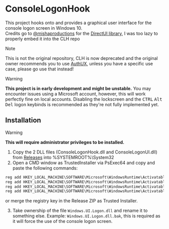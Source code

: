 # ConsoleLogonHook
This project hooks onto and provides a graphical user interface for the console logon screen in Windows 10.<br>
Credits go to [@mishaproductions](https://github.com/mishaproductions) for the [DirectUI library](https://github.com/MishaProductions/dui70), I was too lazy to properly embed it into the CLH repo

> [!NOTE]
> This is not the original repository, CLH is now deprecated and the original owner recommends you to use [AuthUX](https://github.com/world-windows-federation/AuthUX), unless you have a specific use case, please go use that instead!

> [!WARNING]
> **This project is in early development and might be unstable.** You may encounter issues using a Microsoft account, however, this will work perfectly fine on local accounts. Disabling the lockscreen and the <kbd>CTRL</kbd> <kbd>Alt</kbd> <kbd>Del</kbd> logon keybinds is recommended as they're not fully implemented yet.
 
## Installation
> [!WARNING]
> **This will require administrator privileges to be installed.**

1. Copy the 2 DLL files (ConsoleLogonHook.dll and ConsoleLogonUI.dll) from [Releases](https://github.com/n1d3v/ConsoleLogonHook/releases) into %SYSTEMROOT%\System32
2. Open a CMD window as TrustedInstaller via PsExec64 and copy and paste the following commands:

```cmd
reg add HKEY_LOCAL_MACHINE\SOFTWARE\Microsoft\WindowsRuntime\ActivatableClassId\Windows.Internal.UI.Logon.Controller.ConsoleBlockedShutdownResolver /v DllPath /t REG_SZ /d %systemroot%\System32\ConsoleLogonHook.dll /f
reg add HKEY_LOCAL_MACHINE\SOFTWARE\Microsoft\WindowsRuntime\ActivatableClassId\Windows.Internal.UI.Logon.Controller.ConsoleLockScreen /v DllPath /t REG_SZ /d %systemroot%\System32\ConsoleLogonHook.dll /f
reg add HKEY_LOCAL_MACHINE\SOFTWARE\Microsoft\WindowsRuntime\ActivatableClassId\Windows.Internal.UI.Logon.Controller.ConsoleLogonUX /v DllPath /t REG_SZ /d %systemroot%\System32\ConsoleLogonHook.dll /f
reg add HKEY_LOCAL_MACHINE\SOFTWARE\Microsoft\WindowsRuntime\ActivatableClassId\Windows.Internal.Shell.PlatformExtensions.ConsoleCredUX /v DllPath /t REG_SZ /d %systemroot%\System32\ConsoleLogonHook.dll /f
```
or merge the registry key in the Release ZIP as Trusted Installer.

3. Take ownership of the file `Windows.UI.Logon.dll` and rename it to something else. Example: `Windows.UI.Logon.dll.bak`, this is required as it will force the use of the console logon screen.
